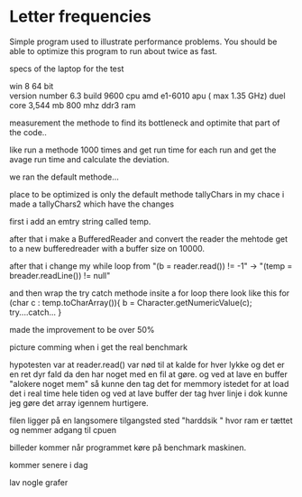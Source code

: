 # Letter frequencies
Simple program used to illustrate performance problems. You should be able to optimize this program to run about twice as fast.

specs of the laptop for the test 

win 8 64 bit  
version number 6.3 build 9600
cpu amd e1-6010 apu ( max 1.35 GHz) duel core
3,544 mb 800 mhz ddr3 ram


measurement the methode to find its bottleneck and optimite that part of the code..

like run a methode 1000 times and get run time for each run and get the avage run time and calculate the deviation.

we ran the default methode...



place to be optimized is only the default methode tallyChars in my chace i made a tallyChars2 which have the changes 

first i add an emtry string called temp.

after that i make a BufferedReader and convert the reader the mehtode get to a new bufferedreader with a buffer size on 10000. 

after that i change my while loop from "(b = reader.read()) != -1"  -> "(temp = breader.readLine()) != null"

and then wrap the try catch methode insite a for loop there look like this for (char c : temp.toCharArray()){
b = Character.getNumericValue(c);
try....catch... }

made the improvement to be over 50% 




picture comming when i get the real benchmark 

hypotesten var at reader.read() var nød til at kalde for hver lykke og det er en ret dyr fald da den har noget med en fil at gøre. og ved at lave en buffer "alokere noget mem" så kunne den tag det for memmory istedet for at load det i real time hele tiden 
og ved at lave buffer der tag hver linje i dok kunne jeg gøre det array igennem hurtigere. 

filen ligger på en langsomere tilgangsted sted "harddsik " hvor ram er tættet og nemmer adgang til cpuen 

billeder kommer når programmet køre på benchmark maskinen.

kommer senere i dag 

lav nogle grafer
